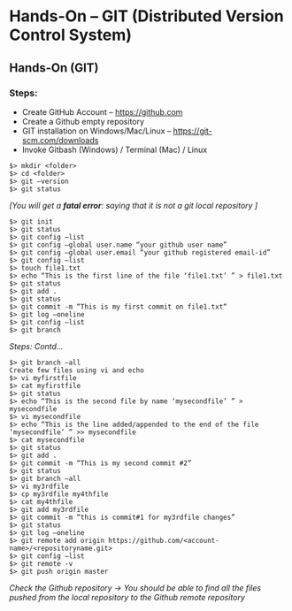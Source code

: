 # Hands-On – GIT (Distributed Version Control System)
## Hands-On (GIT)

### Steps:
- Create GitHub Account – https://github.com
- Create a Github empty repository
- GIT installation on Windows/Mac/Linux – https://git-scm.com/downloads
- Invoke Gitbash (Windows) / Terminal (Mac) / Linux

```
$> mkdir <folder>
$> cd <folder>
$> git –version
$> git status
```

<i>[You will get a <b>fatal error</b>: saying that it is not a git local repository ]</i>

```
$> git init
$> git status
$> git config –list
$> git config –global user.name “your github user name”
$> git config –global user.email “your github registered email-id”
$> git config –list
$> touch file1.txt
$> echo “This is the first line of the file ‘file1.txt’ ” > file1.txt
$> git status
$> git add .
$> git status
$> git commit -m “This is my first commit on file1.txt“
$> git log –oneline
$> git config –list
$> git branch
```

<i>Steps: Contd…</i>

```
$> git branch –all
Create few files using vi and echo
$> vi myfirstfile
$> cat myfirstfile
$> git status
$> echo “This is the second file by name ‘mysecondfile’ ” > mysecondfile
$> vi mysecondfile
$> echo “This is the line added/appended to the end of the file ‘mysecondfile’ ” >> mysecondfile
$> cat mysecondfile
$> git status
$> git add .
$> git commit -m “This is my second commit #2”
$> git status
$> git branch –all
$> vi my3rdfile
$> cp my3rdfile my4thfile
$> cat my4thfile
$> git add my3rdfile
$> git commit -m “this is commit#1 for my3rdfile changes”
$> git status
$> git log –oneline
$> git remote add origin https://github.com/<account-name>/<repositoryname.git>
$> git config –list
$> git remote -v
$> git push origin master
```

<i>Check the Github repository -> You should be able to find all the files pushed from the local repository to the Github remote repository</i>

